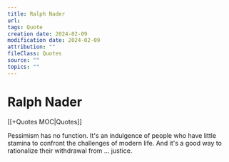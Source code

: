 ```yaml
---
title: Ralph Nader
url: 
tags: Quote
creation date: 2024-02-09
modification date: 2024-02-09
attribution: ""
fileClass: Quotes
source: ""
topics: ""
---
```


# Ralph Nader

[[+Quotes MOC|Quotes]]

Pessimism has no function. It's an indulgence of people who have little stamina to confront the challenges of modern life. And it's a good way to rationalize their withdrawal from … justice.
